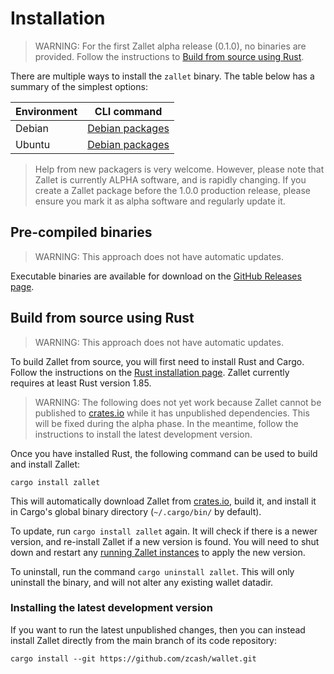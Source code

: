 # Installation

> WARNING: For the first Zallet alpha release (0.1.0), no binaries are provided. Follow
> the instructions to [Build from source using Rust](#build-from-source-using-rust).

There are multiple ways to install the `zallet` binary. The table below has a summary of
the simplest options:

| Environment | CLI command |
|-------------|-------------|
| Debian | [Debian packages](debian.md) |
| Ubuntu | [Debian packages](debian.md) |

> Help from new packagers is very welcome. However, please note that Zallet is currently
> ALPHA software, and is rapidly changing. If you create a Zallet package before the 1.0.0
> production release, please ensure you mark it as alpha software and regularly update it.

## Pre-compiled binaries

> WARNING: This approach does not have automatic updates.

Executable binaries are available for download on the [GitHub Releases page].

[GitHub Releases page]: https://github.com/zcash/wallet/releases

## Build from source using Rust

> WARNING: This approach does not have automatic updates.

To build Zallet from source, you will first need to install Rust and Cargo. Follow the
instructions on the [Rust installation page]. Zallet currently requires at least Rust
version 1.85.

> WARNING: The following does not yet work because Zallet cannot be published to
> [crates.io] while it has unpublished dependencies. This will be fixed during the alpha
> phase. In the meantime, follow the instructions to install the latest development
> version.

Once you have installed Rust, the following command can be used to build and install
Zallet:

```
cargo install zallet
```

This will automatically download Zallet from [crates.io], build it, and install it in
Cargo's global binary directory (`~/.cargo/bin/` by default).

To update, run `cargo install zallet` again. It will check if there is a newer version,
and re-install Zallet if a new version is found. You will need to shut down and restart
any [running Zallet instances](../../cli/start.md) to apply the new version.

To uninstall, run the command `cargo uninstall zallet`. This will only uninstall the
binary, and will not alter any existing wallet datadir.

[Rust installation page]: https://www.rust-lang.org/tools/install
[crates.io]: https://crates.io

### Installing the latest development version

If you want to run the latest unpublished changes, then you can instead install Zallet
directly from the main branch of its code repository:

```
cargo install --git https://github.com/zcash/wallet.git
```
